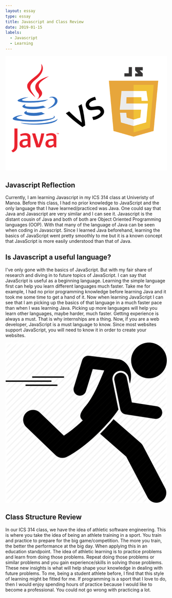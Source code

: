 ```yaml
---
layout: essay
type: essay
title: Javascript and Class Review
date: 2019-01-15
labels:
  - Javascript 
  - Learning
---
```


<img class="ui small right floated image" src="../images/java-vs-javascript.png">


## Javascript Reflection 
   Currently, I am learning Javascript in my ICS 314 class at Univeristy of Manoa. Before this class, I had no prior knowledge to JavaScript and the only language that I have learned/practiced was Java. One could say that Java and Javascript are very similar and I can see it. Javascript is the distant cousin of Java and both of both are Object Oriented Programming languages (OOP). With that many of the language of Java can be seen when coding in Javascript. Since I learned Java beforehand, learning the basics of JavaScript went pretty smoothly to me but it is a known concept that JavaScript is more easily understood than that of Java. 

## Is Javascript a useful language? 
   I've only gone with the basics of JavaScript. But with my fair share of research and diving in to future topics of JavaScript. I can say that JavaScript is useful as a beginning language. Learning the simple language first can help you learn different languages much faster. Take me for example, I had no prior programming knowledge before learning Java and it took me some time to get a hand of it. Now when learning JavaScript I can see that I am picking up the basics of that language in a much faster pace than when I was learning Java. Picking up more languages will help you learn other languages, maybe harder, much faster. Getting experience is always a must. That is why internships are a thing. Now, if you are a web developer, JavaScript is a must language to know. Since most websites support JavaScript, you will need to know it in order to create your websites. 
   
<img class="ui small right floated image" src="../images/run.png">
   

## Class Structure Review 
   In our ICS 314 class, we have the idea of athletic software engineering. This is where you take the idea of being an athlete training in a sport. You train and practice to prepare for the big game/competition. The more you train, the better the performance at the big day. When applying this in an education standpoint. The idea of athletic learning is to practice problems and learn from doing those problems. Repeat doing those problems or similar problems and you gain experience/skills in solving those problems. These new insights is what will help shape your knowledge in dealing with future problems. To me, being a student athlete before, I find that this style of learning might be fitted for me. If programming is a sport that I love to do, then I would enjoy spending hours of practice because I would like to become a professional. You could not go wrong with practicing a lot. 
